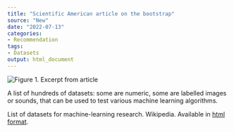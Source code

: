 ```yaml
---
title: "Scientific American article on the bootstrap"
source: "New"
date: "2022-07-13"
categories:
- Recommendation
tags:
- Datasets
output: html_document
---
```


![Figure 1. Excerpt from article](http://www.pmean.com/new-images/22/machine-learning-datasets-01.png)

<div class="notes">

A list of hundreds of datasets: some are numeric, some are labelled images or sounds, that can be used to test various machine learning algorithms.

List of datasets for machine-learning research. Wikipedia. Available in [html format][wik1].

[wik1]: https://en.wikipedia.org/wiki/List_of_datasets_for_machine-learning_research

</div>
